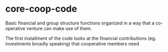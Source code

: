 # core-coop-code
Basic financial and group structure functions organized in a way that a co-operative venture can make use of them.

The first installment of the code looks at the financial contributions (eg. investments broadly speaking) that cooperative members need
